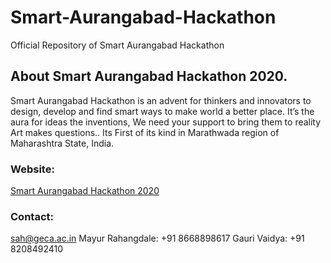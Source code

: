 # Smart-Aurangabad-Hackathon
Official Repository of Smart Aurangabad Hackathon

## About Smart Aurangabad Hackathon 2020.
Smart Aurangabad Hackathon is an advent for thinkers and innovators to design, develop and find smart ways to make world a better place. It’s the aura for ideas the inventions, We need your support to bring them to reality Art makes questions..
Its First of its kind in Marathwada region of Maharashtra State, India.

### Website:
[Smart Aurangabad Hackathon 2020](http://sah.geca.ac.in "SAH's Homepage")
### Contact:
sah@geca.ac.in
Mayur Rahangdale: +91 8668898617
Gauri Vaidya: +91 8208492410
